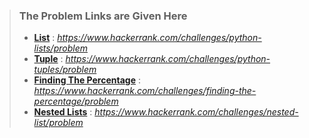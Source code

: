 >
> ### The Problem Links are Given Here
>
> - [**List**](https://www.hackerrank.com/challenges/python-lists/problem) : *https://www.hackerrank.com/challenges/python-lists/problem*
> - [**Tuple**](https://www.hackerrank.com/challenges/python-tuples/problem) : *https://www.hackerrank.com/challenges/python-tuples/problem*
> - [**Finding The Percentage**](https://www.hackerrank.com/challenges/finding-the-percentage/problem) : *https://www.hackerrank.com/challenges/finding-the-percentage/problem*
> - [**Nested Lists**](https://www.hackerrank.com/challenges/nested-list/problem) : *https://www.hackerrank.com/challenges/nested-list/problem*
>
